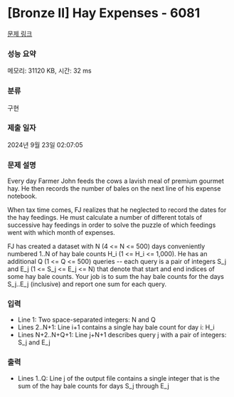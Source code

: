 # [Bronze II] Hay Expenses - 6081 

[문제 링크](https://www.acmicpc.net/problem/6081) 

### 성능 요약

메모리: 31120 KB, 시간: 32 ms

### 분류

구현

### 제출 일자

2024년 9월 23일 02:07:05

### 문제 설명

<p>Every day Farmer John feeds the cows a lavish meal of premium gourmet hay. He then records the number of bales on the next line of his expense notebook.</p>

<p>When tax time comes, FJ realizes that he neglected to record the dates for the hay feedings. He must calculate a number of different totals of successive hay feedings in order to solve the puzzle of which feedings went with which month of expenses.</p>

<p>FJ has created a dataset with N (4 <= N <= 500) days conveniently numbered 1..N of hay bale counts H_i (1 <= H_i <= 1,000). He has an additional Q (1 <= Q <= 500) queries -- each query is a pair of integers S_j and E_j (1 <= S_j <= E_j <= N) that denote that start and end indices of some hay bale counts.  Your job is to sum the hay bale counts for the days S_j..E_j (inclusive) and report one sum for each query.</p>

### 입력 

 <ul>
	<li>Line 1: Two space-separated integers: N and Q</li>
	<li>Lines 2..N+1: Line i+1 contains a single hay bale count for day i: H_i</li>
	<li>Lines N+2..N+Q+1: Line j+N+1 describes query j with a pair of integers: S_j and E_j</li>
</ul>

<p> </p>

### 출력 

 <ul>
	<li>Lines 1..Q: Line j of the output file contains a single integer that is the sum of the hay bale counts for days S_j through E_j</li>
</ul>

<p> </p>

